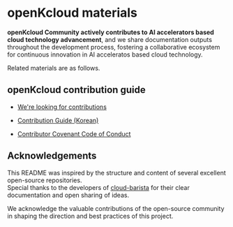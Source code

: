# openKcloud materials

**openKcloud Community actively contributes to AI accelerators based cloud technology advancement**, and we share documentation outputs throughout the development process, fostering a collaborative ecosystem for continuous innovation in AI acceleratos based cloud technology.

Related materials are as follows. 

## openKcloud contribution guide

- [We're looking for contributions](https://github.com/openkcloud/docs/blob/main/CONTRIBUTING.md "docs/CONTRIBUTING.md")

- [Contribution Guide (Korean)](https://github.com/openkcloud/docs/blob/main/contributing/how_to_open_a_pull_request-ko.md "docs/contributing/how_to_open_a_pull_request-ko.md")

- [Contributor Covenant Code of Conduct](https://github.com/openkcloud/docs/blob/main/CODE_OF_CONDUCT.md "docs/CODE_OF_CONDUCT.md")

##  Acknowledgements

This README was inspired by the structure and content of several excellent open-source repositories.  
Special thanks to the developers of [cloud-barista](https://github.com/cloud-barista/docs) for their clear documentation and open sharing of ideas.

We acknowledge the valuable contributions of the open-source community in shaping the direction and best practices of this project.
